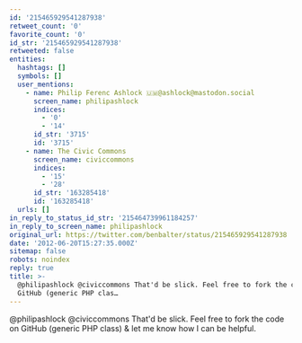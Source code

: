 ```yaml
---
id: '215465929541287938'
retweet_count: '0'
favorite_count: '0'
id_str: '215465929541287938'
retweeted: false
entities:
  hashtags: []
  symbols: []
  user_mentions:
    - name: Philip Ferenc Ashlock 🇺🇲@ashlock@mastodon.social
      screen_name: philipashlock
      indices:
        - '0'
        - '14'
      id_str: '3715'
      id: '3715'
    - name: The Civic Commons
      screen_name: civiccommons
      indices:
        - '15'
        - '28'
      id_str: '163285418'
      id: '163285418'
  urls: []
in_reply_to_status_id_str: '215464739961184257'
in_reply_to_screen_name: philipashlock
original_url: https://twitter.com/benbalter/status/215465929541287938
date: '2012-06-20T15:27:35.000Z'
sitemap: false
robots: noindex
reply: true
title: >-
  @philipashlock @civiccommons That'd be slick. Feel free to fork the code on
  GitHub (generic PHP clas…
---
```


@philipashlock @civiccommons That'd be slick. Feel free to fork the code on GitHub (generic PHP class) &amp; let me know how I can be helpful.